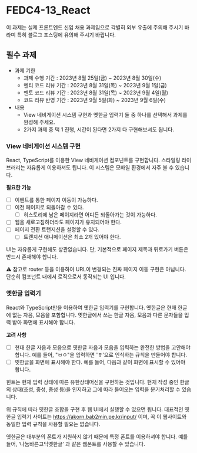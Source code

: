 # FEDC4-13_React

이 과제는 실제 프론트엔드 신입 채용 과제임으로 각별히 외부 유출에 주의해 주시기 바라며 특히 블로그 포스팅에 유의해 주시기 바랍니다.

## 필수 과제
- 과제 기한
  - 과제 수행 기간 : 2023년 8월 25일(금) ~ 2023년 8월 30일(수)
  - 멘티 코드 리뷰 기간 : 2023년 8월 31일(목) ~ 2023년 9월 1일(금)
  - 멘토 코드 리뷰 기간 : 2023년 8월 31일(목) ~ 2023년 9월 4일(월)
  - 코드 리뷰 반영 기간 : 2023년 9월 5일(화) ~ 2023년 9월 6일(수)
- 내용
  - View 네비게이션 시스템 구현과 옛한글 입력기 둘 중 하나를 선택해서 과제를 완성해 주세요.
  - 2가지 과제 중 택 1 진행, 시간이 된다면 2가지 다 구현해보셔도 됩니다.
 
### View 네비게이션 시스템 구현

React, TypeScript를 이용한 View 네비게이션 컴포넌트를 구현합니다. 스타일링 라이브러리는 자유롭게 이용하셔도 됩니다. 이 시스템은 모바일 환경에서 자주 볼 수 있습니다.

**필요한 기능**
- [ ] 이벤트를 통한 페이지 이동이 가능하다.
- [ ] 이전 페이지로 되돌아갈 수 있다.
  - [ ] 히스토리에 남은 페이지라면 어디든 되돌아가는 것이 가능하다.
- [ ] 웹을 새로고침하더라도 페이지가 유지되어야 한다.
- [ ] 페이지 전환 트랜지션을 설정할 수 있다.
  - [ ] 트랜지션 애니메이션은 최소 2개 있어야 한다.

UI는 자유롭게 구현해도 상관없습니다. 단, 기본적으로 페이지 제목과 뒤로가기 버튼은 반드시 존재해야 합니다.

⚠️ 참고로 router 등을 이용하여 URL이 변경되는 진짜 페이지 이동 구현은 아닙니다. 단순히 컴포넌트 내에서 로직으로서 동작되는 UI 입니다.

### 옛한글 입력기

React와 TypeScript만을 이용하여 옛한글 입력기를 구현합니다. 옛한글은 현재 한글에 없는 자음, 모음을 포함합니다. 옛한글에서 쓰는 한글 자음, 모음과 다른 문자들을 입력 받아 화면에 표시해야 합니다.

**고려 사항**
- [ ] 현대 한글 자음과 모음으로 옛한글 자음과 모음을 입력하는 완전한 방법을 고안해야 합니다. 예를 들어, "ㅂㅇ"을 입력하면 'ㅸ'으로 인식하는 규칙을 만들어야 합니다.
- [ ] 옛한글을 화면에 표시해야 한다. 예를 들어, 다음과 같이 화면에 표시할 수 있어야 합니다.

힌트는 현재 입력 상태에 따른 유한상태머신을 구현하는 것입니다. 현재 작성 중인 한글의 상태(초성, 중성, 종성 등)을 인지하고 그에 따라 들어오는 입력을 분기처리할 수 있습니다.

위 규칙에 따라 옛한글 조합을 구현 후 웹 UI에서 실행할 수 있으면 됩니다. 대표적인 옛한글 입력기 사이트는 https://akorn.bab2min.pe.kr/input/ 이며, 꼭 이 웹사이트와 동일한 입력 규칙을 사용할 필요는 없습니다.

옛한글은 대부분의 폰트가 지원하지 않기 때문에 특정 폰트를 이용하셔야 합니다. 예를 들어, ‘나눔바른고딕옛한글’ 과 같은 웹폰트를 사용할 수 있습니다.

